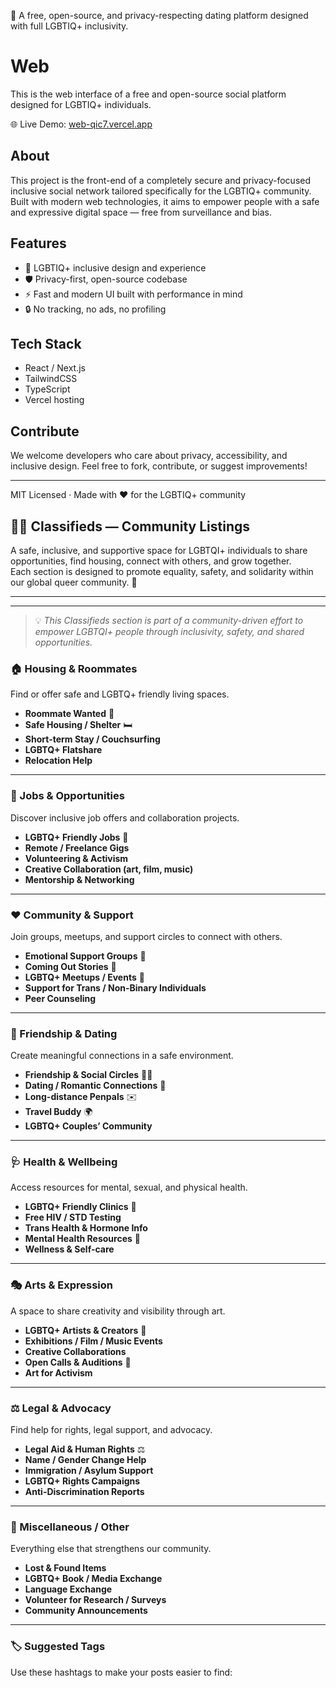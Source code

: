 🌈 A free, open-source, and privacy-respecting dating platform designed with full LGBTIQ+ inclusivity.

# Web

This is the web interface of a free and open-source social platform designed for LGBTIQ+ individuals.

🌐 Live Demo: [web-qic7.vercel.app](https://web-qic7.vercel.app)

## About

This project is the front-end of a completely secure and privacy-focused inclusive social network tailored specifically for the LGBTIQ+ community. Built with modern web technologies, it aims to empower people with a safe and expressive digital space — free from surveillance and bias.

## Features

- 🌈 LGBTIQ+ inclusive design and experience
- 🛡️ Privacy-first, open-source codebase
- ⚡ Fast and modern UI built with performance in mind
- 🔒 No tracking, no ads, no profiling

## Tech Stack

- React / Next.js
- TailwindCSS
- TypeScript
- Vercel hosting

## Contribute

We welcome developers who care about privacy, accessibility, and inclusive design. Feel free to fork, contribute, or suggest improvements!

---

MIT Licensed · Made with ❤️ for the LGBTIQ+ community



## 🏳️‍🌈 Classifieds — Community Listings

A safe, inclusive, and supportive space for LGBTQI+ individuals to share opportunities, find housing, connect with others, and grow together.  
Each section is designed to promote equality, safety, and solidarity within our global queer community. 💫

---

---

> 💡 _This Classifieds section is part of a community-driven effort to empower LGBTQI+ people through inclusivity, safety, and shared opportunities._

### 🏠 Housing & Roommates
Find or offer safe and LGBTQ+ friendly living spaces.
- **Roommate Wanted** 🏡  
- **Safe Housing / Shelter** 🛏️  
- **Short-term Stay / Couchsurfing**  
- **LGBTQ+ Flatshare**  
- **Relocation Help**

---

### 💼 Jobs & Opportunities
Discover inclusive job offers and collaboration projects.
- **LGBTQ+ Friendly Jobs** 💼  
- **Remote / Freelance Gigs**  
- **Volunteering & Activism**  
- **Creative Collaboration (art, film, music)**  
- **Mentorship & Networking**

---

### ❤️ Community & Support
Join groups, meetups, and support circles to connect with others.
- **Emotional Support Groups** 🫶  
- **Coming Out Stories** 💬  
- **LGBTQ+ Meetups / Events** 🎉  
- **Support for Trans / Non-Binary Individuals**  
- **Peer Counseling**

---

### 💬 Friendship & Dating
Create meaningful connections in a safe environment.
- **Friendship & Social Circles** 🏳️‍🌈  
- **Dating / Romantic Connections** 💞  
- **Long-distance Penpals** ✉️  
- **Travel Buddy** 🌍  
- **LGBTQ+ Couples’ Community**

---

### 🩺 Health & Wellbeing
Access resources for mental, sexual, and physical health.
- **LGBTQ+ Friendly Clinics** 🏥  
- **Free HIV / STD Testing**  
- **Trans Health & Hormone Info**  
- **Mental Health Resources** 🧠  
- **Wellness & Self-care**

---

### 🎭 Arts & Expression
A space to share creativity and visibility through art.
- **LGBTQ+ Artists & Creators** 🎨  
- **Exhibitions / Film / Music Events**  
- **Creative Collaborations**  
- **Open Calls & Auditions** 🎤  
- **Art for Activism**

---

### ⚖️ Legal & Advocacy
Find help for rights, legal support, and advocacy.
- **Legal Aid & Human Rights** ⚖️  
- **Name / Gender Change Help**  
- **Immigration / Asylum Support**  
- **LGBTQ+ Rights Campaigns**  
- **Anti-Discrimination Reports**

---

### 🧩 Miscellaneous / Other
Everything else that strengthens our community.
- **Lost & Found Items**  
- **LGBTQ+ Book / Media Exchange**  
- **Language Exchange**  
- **Volunteer for Research / Surveys**  
- **Community Announcements**

---

### 🏷️ Suggested Tags
Use these hashtags to make your posts easier to find:
